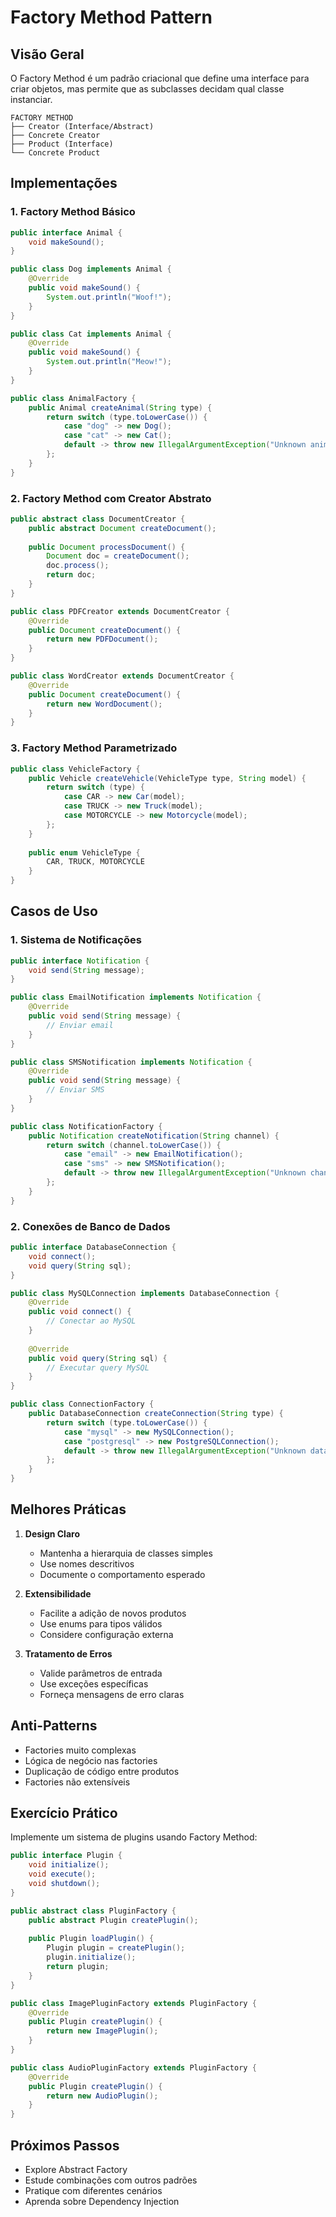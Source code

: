 # Factory Method Pattern

## Visão Geral

O Factory Method é um padrão criacional que define uma interface para criar objetos, mas permite que as subclasses decidam qual classe instanciar.

```ascii
FACTORY METHOD
├── Creator (Interface/Abstract)
├── Concrete Creator
├── Product (Interface)
└── Concrete Product
```

## Implementações

### 1. Factory Method Básico

```java
public interface Animal {
    void makeSound();
}

public class Dog implements Animal {
    @Override
    public void makeSound() {
        System.out.println("Woof!");
    }
}

public class Cat implements Animal {
    @Override
    public void makeSound() {
        System.out.println("Meow!");
    }
}

public class AnimalFactory {
    public Animal createAnimal(String type) {
        return switch (type.toLowerCase()) {
            case "dog" -> new Dog();
            case "cat" -> new Cat();
            default -> throw new IllegalArgumentException("Unknown animal type");
        };
    }
}
```

### 2. Factory Method com Creator Abstrato

```java
public abstract class DocumentCreator {
    public abstract Document createDocument();
    
    public Document processDocument() {
        Document doc = createDocument();
        doc.process();
        return doc;
    }
}

public class PDFCreator extends DocumentCreator {
    @Override
    public Document createDocument() {
        return new PDFDocument();
    }
}

public class WordCreator extends DocumentCreator {
    @Override
    public Document createDocument() {
        return new WordDocument();
    }
}
```

### 3. Factory Method Parametrizado

```java
public class VehicleFactory {
    public Vehicle createVehicle(VehicleType type, String model) {
        return switch (type) {
            case CAR -> new Car(model);
            case TRUCK -> new Truck(model);
            case MOTORCYCLE -> new Motorcycle(model);
        };
    }
    
    public enum VehicleType {
        CAR, TRUCK, MOTORCYCLE
    }
}
```

## Casos de Uso

### 1. Sistema de Notificações

```java
public interface Notification {
    void send(String message);
}

public class EmailNotification implements Notification {
    @Override
    public void send(String message) {
        // Enviar email
    }
}

public class SMSNotification implements Notification {
    @Override
    public void send(String message) {
        // Enviar SMS
    }
}

public class NotificationFactory {
    public Notification createNotification(String channel) {
        return switch (channel.toLowerCase()) {
            case "email" -> new EmailNotification();
            case "sms" -> new SMSNotification();
            default -> throw new IllegalArgumentException("Unknown channel");
        };
    }
}
```

### 2. Conexões de Banco de Dados

```java
public interface DatabaseConnection {
    void connect();
    void query(String sql);
}

public class MySQLConnection implements DatabaseConnection {
    @Override
    public void connect() {
        // Conectar ao MySQL
    }
    
    @Override
    public void query(String sql) {
        // Executar query MySQL
    }
}

public class ConnectionFactory {
    public DatabaseConnection createConnection(String type) {
        return switch (type.toLowerCase()) {
            case "mysql" -> new MySQLConnection();
            case "postgresql" -> new PostgreSQLConnection();
            default -> throw new IllegalArgumentException("Unknown database type");
        };
    }
}
```

## Melhores Práticas

1. **Design Claro**
   - Mantenha a hierarquia de classes simples
   - Use nomes descritivos
   - Documente o comportamento esperado

2. **Extensibilidade**
   - Facilite a adição de novos produtos
   - Use enums para tipos válidos
   - Considere configuração externa

3. **Tratamento de Erros**
   - Valide parâmetros de entrada
   - Use exceções específicas
   - Forneça mensagens de erro claras

## Anti-Patterns

- Factories muito complexas
- Lógica de negócio nas factories
- Duplicação de código entre produtos
- Factories não extensíveis

## Exercício Prático

Implemente um sistema de plugins usando Factory Method:

```java
public interface Plugin {
    void initialize();
    void execute();
    void shutdown();
}

public abstract class PluginFactory {
    public abstract Plugin createPlugin();
    
    public Plugin loadPlugin() {
        Plugin plugin = createPlugin();
        plugin.initialize();
        return plugin;
    }
}

public class ImagePluginFactory extends PluginFactory {
    @Override
    public Plugin createPlugin() {
        return new ImagePlugin();
    }
}

public class AudioPluginFactory extends PluginFactory {
    @Override
    public Plugin createPlugin() {
        return new AudioPlugin();
    }
}
```

## Próximos Passos

- Explore Abstract Factory
- Estude combinações com outros padrões
- Pratique com diferentes cenários
- Aprenda sobre Dependency Injection